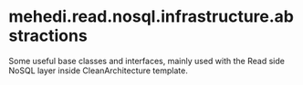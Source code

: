 # mehedi.read.nosql.infrastructure.abstractions
Some useful base classes and interfaces, mainly used with the Read side NoSQL layer inside CleanArchitecture template.
